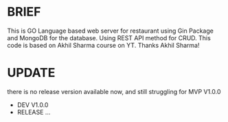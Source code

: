 BRIEF
==========
This is GO Language based web server for restaurant using Gin Package and MongoDB for the database. Using REST API method for CRUD. This code is based on Akhil Sharma course on YT. Thanks Akhil Sharma!

UPDATE
==========
there is no release version available now,
and still struggling for MVP V1.0.0

- DEV V1.0.0
- RELEASE ...